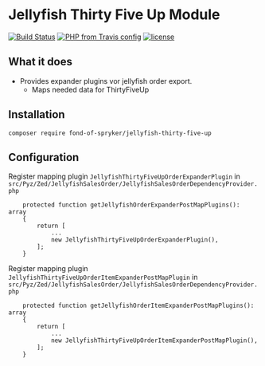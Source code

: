 # Jellyfish Thirty Five Up Module
[![Build Status](https://travis-ci.org/fond-of/spryker-jellyfish-thirty-five-up.svg?branch=master)](https://travis-ci.org/fond-of/spryker-jellyfish-thirty-five-up)
[![PHP from Travis config](https://img.shields.io/travis/php-v/symfony/symfony.svg)](https://php.net/)
[![license](https://img.shields.io/github/license/mashape/apistatus.svg)](https://packagist.org/packages/spryker-jellyfish-thirty-five-up)

## What it does

* Provides expander plugins vor jellyfish order export.
    * Maps needed data for ThirtyFiveUp

## Installation

```
composer require fond-of-spryker/jellyfish-thirty-five-up
```

## Configuration
Register mapping plugin `JellyfishThirtyFiveUpOrderExpanderPlugin` in `src/Pyz/Zed/JellyfishSalesOrder/JellyfishSalesOrderDependencyProvider.php`

```
    protected function getJellyfishOrderExpanderPostMapPlugins(): array
    {
        return [
            ...
            new JellyfishThirtyFiveUpOrderExpanderPlugin(),
        ];
    }
```

Register mapping plugin `JellyfishThirtyFiveUpOrderItemExpanderPostMapPlugin` in `src/Pyz/Zed/JellyfishSalesOrder/JellyfishSalesOrderDependencyProvider.php`

```
    protected function getJellyfishOrderItemExpanderPostMapPlugins(): array
    {
        return [
            ...
            new JellyfishThirtyFiveUpOrderItemExpanderPostMapPlugin(),
        ];
    }
```
